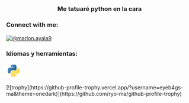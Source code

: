 <h3 align="center">Me tatuaré python en la cara</h3>

<h3 align="left">Connect with me:</h3>
<p align="left">
<a href="https://instagram.com/@marlon.ayala9" target="blank"><img align="center" src="https://raw.githubusercontent.com/rahuldkjain/github-profile-readme-generator/master/src/images/icons/Social/instagram.svg" alt="@marlon.ayala9" height="30" width="40" /></a>
</p>

<h3 align="left">Idiomas y herramientas:</h3>
<p align="left"> <a href="https://www.python.org" target="_blank" rel="noreferrer"> <img src="https://raw.githubusercontent.com/devicons/devicon/master/icons/python/python-original.svg" alt="python" width="40" height="40"/> </a> </p>
[![trophy](https://github-profile-trophy.vercel.app/?username=eyeb4gs-ma&theme=onedark)](https://github.com/ryo-ma/github-profile-trophy)

